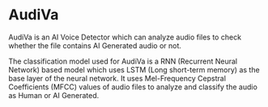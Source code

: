 # AudiVa

AudiVa is an AI Voice Detector which can analyze audio files to check whether the file contains AI Generated audio or not.

The classification model used for AudiVa is a RNN (Recurrent Neural Network) based model which uses LSTM (Long short-term memory) as the base layer of the neural network.
It uses Mel-Frequency Cepstral Coefficients (MFCC) values of audio files to analyze and classify the audio as Human or AI Generated.
